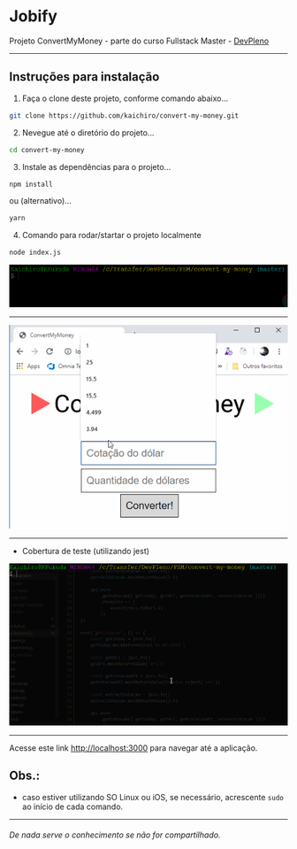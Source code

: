 # Jobify
Projeto ConvertMyMoney - parte do curso Fullstack Master - [DevPleno](https://www.devpleno.com/)

---

## Instruções para instalação

1) Faça o clone deste projeto, conforme comando abaixo...

```sh
git clone https://github.com/kaichiro/convert-my-money.git
```

2) Nevegue até o diretório do projeto...

```sh
cd convert-my-money
```

3) Instale as dependências para o projeto...

```sh
npm install
```

ou (alternativo)...

```sh
yarn
```

4) Comando para rodar/startar o projeto localmente

```sh
node index.js 
```

![](./video/run.gif)

---

![](./video/system.gif)

---

* Cobertura de teste (utilizando jest)

![](./video/test.cover.gif)

---

Acesse este link [http://localhost:3000](http://localhost:3000) para navegar até a aplicação.

## Obs.:

* caso estiver utilizando SO Linux ou iOS, se necessário, acrescente ```sudo``` ao início de cada comando.

---

###### De nada serve o conhecimento se não for compartilhado.
